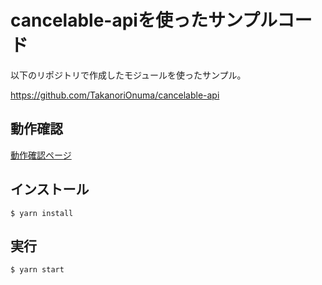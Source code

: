 # cancelable-apiを使ったサンプルコード
以下のリポジトリで作成したモジュールを使ったサンプル。

https://github.com/TakanoriOnuma/cancelable-api

## 動作確認
[動作確認ページ](https://takanorionuma.github.io/use-cancelable-api/index.html)

## インストール
`$ yarn install`

## 実行
`$ yarn start`
